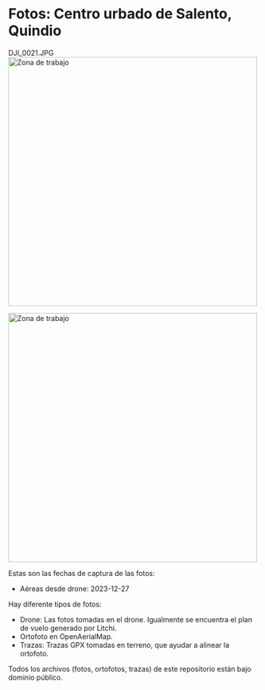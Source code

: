 # Fotos: Centro urbado de Salento, Quindio

DJI_0021.JPG
<img width="500" alt="Zona de trabajo" src="DJI_0021.JPG">

<img width="500" alt="Zona de trabajo" src="Zona de trabajo.png">

Estas son las fechas de captura de las fotos:

* Aéreas desde drone: 2023-12-27

Hay diferente tipos de fotos:

* Drone: Las fotos tomadas en el drone. Igualmente se encuentra el plan de vuelo generado por Litchi.
* Ortofoto en OpenAerialMap.
* Trazas: Trazas GPX tomadas en terreno, que ayudar a alinear la ortofoto.

Todos los archivos (fotos, ortofotos, trazas) de este repositorio están bajo dominio público.
